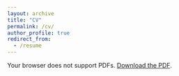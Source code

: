 ```yaml
---
layout: archive
title: "CV"
permalink: /cv/
author_profile: true
redirect_from:
  - /resume
---
```

<object data="{{ '/files/resume.pdf' | relative_url }}" type="application/pdf" width="100%" height="100px">
  <p>Your browser does not support PDFs. <a href="{{ '/files/resume.pdf' | relative_url }}">Download the PDF</a>.</p>
</object>

